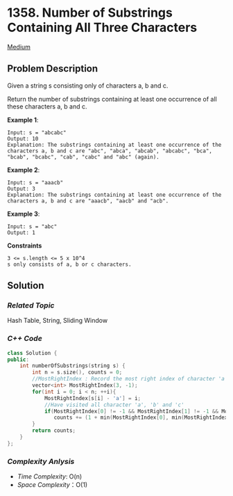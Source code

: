 # 1358. Number of Substrings Containing All Three Characters
[Medium](https://leetcode.com/problems/number-of-substrings-containing-all-three-characters/description/)

## Problem Description

Given a string s consisting only of characters a, b and c.

Return the number of substrings containing at least one occurrence of all these characters a, b and c.

**Example 1**:
```
Input: s = "abcabc"
Output: 10
Explanation: The substrings containing at least one occurrence of the characters a, b and c are "abc", "abca", "abcab", "abcabc", "bca", "bcab", "bcabc", "cab", "cabc" and "abc" (again). 
```
**Example 2**:
```
Input: s = "aaacb"
Output: 3
Explanation: The substrings containing at least one occurrence of the characters a, b and c are "aaacb", "aacb" and "acb". 
```
**Example 3**:
```
Input: s = "abc"
Output: 1
```

**Constraints**
```
3 <= s.length <= 5 x 10^4
s only consists of a, b or c characters.
```

## Solution

### _Related Topic_
   Hash Table, String, Sliding Window

### _C++ Code_
```cpp
class Solution {
public:
    int numberOfSubstrings(string s) {
        int n = s.size(), counts = 0;
        //MostRightIndex : Record the most right index of character 'a', 'b' and 'c'
        vector<int> MostRightIndex(3, -1);
        for(int i = 0; i < n; ++i){
            MostRightIndex[s[i] - 'a'] = i;
            //Have visited all character 'a', 'b' and 'c'
            if(MostRightIndex[0] != -1 && MostRightIndex[1] != -1 && MostRightIndex[2] != -1)
               counts += (1 + min(MostRightIndex[0], min(MostRightIndex[1], MostRightIndex[2]) ) ); 
        }
        return counts;
    }
};
```

### _Complexity Anlysis_
- _Time Complexity_: O(n)
- _Space Complexity_：O(1)
